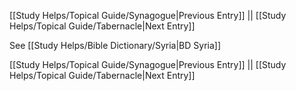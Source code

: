 [[Study Helps/Topical Guide/Synagogue|Previous Entry]]  ||  [[Study Helps/Topical Guide/Tabernacle|Next Entry]]

 See [[Study Helps/Bible Dictionary/Syria|BD Syria]]

[[Study Helps/Topical Guide/Synagogue|Previous Entry]]  ||  [[Study Helps/Topical Guide/Tabernacle|Next Entry]]